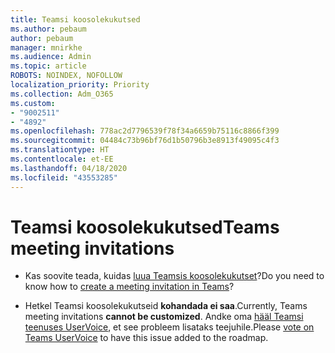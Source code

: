 ```yaml
---
title: Teamsi koosolekukutsed
ms.author: pebaum
author: pebaum
manager: mnirkhe
ms.audience: Admin
ms.topic: article
ROBOTS: NOINDEX, NOFOLLOW
localization_priority: Priority
ms.collection: Adm_O365
ms.custom:
- "9002511"
- "4892"
ms.openlocfilehash: 778ac2d7796539f78f34a6659b75116c8866f399
ms.sourcegitcommit: 04484c73b96bf76d1b50796b3e8913f49095c4f3
ms.translationtype: HT
ms.contentlocale: et-EE
ms.lasthandoff: 04/18/2020
ms.locfileid: "43553285"
---
```

# <a name="teams-meeting-invitations"></a><span data-ttu-id="223fa-102">Teamsi koosolekukutsed</span><span class="sxs-lookup"><span data-stu-id="223fa-102">Teams meeting invitations</span></span>

- <span data-ttu-id="223fa-103">Kas soovite teada, kuidas [luua Teamsis koosolekukutset](https://support.office.com/article/Schedule-a-meeting-in-Teams-943507a9-8583-4c58-b5d2-8ec8265e04e5)?</span><span class="sxs-lookup"><span data-stu-id="223fa-103">Do you need to know how to [create a meeting invitation in Teams](https://support.office.com/article/Schedule-a-meeting-in-Teams-943507a9-8583-4c58-b5d2-8ec8265e04e5)?</span></span>

- <span data-ttu-id="223fa-104">Hetkel Teamsi koosolekukutseid **kohandada ei saa**.</span><span class="sxs-lookup"><span data-stu-id="223fa-104">Currently, Teams meeting invitations **cannot be customized**.</span></span> <span data-ttu-id="223fa-105">Andke oma [hääl Teamsi teenuses UserVoice](https://microsoftteams.uservoice.com/), et see probleem lisataks teejuhile.</span><span class="sxs-lookup"><span data-stu-id="223fa-105">Please [vote on Teams UserVoice](https://microsoftteams.uservoice.com/) to have this issue added to the roadmap.</span></span>
